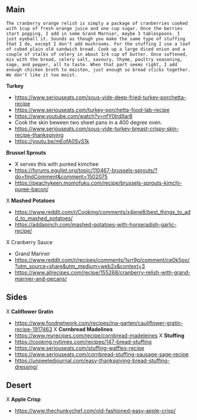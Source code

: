 ## Main
```
The cranberry orange relish is simply a package of cranberries cooked with 1cup of fresh orange juice and one cup sugar. Once the berries start popping, I add in some Grand Marnier, maybe 3 tablespoons. I just eyeball it. Sounds as though you make the same type of stuffing that I do, except I don't add mushrooms. For the stuffing I use a loaf of cubed plain old sandwich bread. Cook up a large diced onion and a couple of stalks of celery in about 3/4 cup of butter. Once softened, mix with the bread, celery salt, savoury, thyme, poultry seasoning, sage, and pepper, all to taste. When that part seems right, I add enough chicken broth to moisten, just enough so bread sticks together. We don't like it too moist.
```
**Turkey**
- https://www.seriouseats.com/sous-vide-deep-fried-turkey-porchetta-recipe
- https://www.seriouseats.com/turkey-porchetta-food-lab-recipe
- https://www.youtube.com/watch?v=nfY0lrdXar8
- Cook the skin beween two sheet pans in a 400 degree oven. 
- https://www.seriouseats.com/sous-vide-turkey-breast-crispy-skin-recipe-thanksgiving
- https://youtu.be/mEofA0SvS1k


**Brussel Sprouts**
- X serves this with puréed kimchee 
- https://forums.egullet.org/topic/110467-brussels-sprouts/?do=findComment&comment=1502075
- https://peachykeen.momofuku.com/recipe/brussels-sprouts-kimchi-puree-bacon/


X **Mashed Potatoes**
- https://www.reddit.com/r/Cooking/comments/x4ene8/best_things_to_add_to_mashed_potatoes/
- https://addapinch.com/mashed-potatoes-with-horseradish-garlic-recipe/

 X Cranberry Sauce
- Grand Mariner
- https://www.reddit.com/r/recipes/comments/1srr9g/comment/ce0k5po/?utm_source=share&utm_medium=web2x&context=3
- https://www.allrecipes.com/recipe/155268/cranberry-relish-with-grand-marnier-and-pecans/

## Sides
X **Califlower Gratin**
- https://www.foodnetwork.com/recipes/ina-garten/cauliflower-gratin-recipe-1917463
X **Cornbread Madelines**
- https://www.myrecipes.com/recipe/cornbread-madeleines
X **Stuffing**
- https://cooking.nytimes.com/recipes/147-bread-stuffing
- https://www.seriouseats.com/stuffing-waffles-recipe
- https://www.seriouseats.com/cornbread-stuffing-sausage-sage-recipe
- https://unpeeledjournal.com/easy-thanksgiving-bread-stuffing-dressing/

## Desert
X **Apple Crisp**
- https://www.thechunkychef.com/old-fashioned-easy-apple-crisp/



